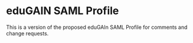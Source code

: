 # eduGAIN SAML Profile

This is a version of the proposed eduGAIn SAML Profile for comments and change requests. 